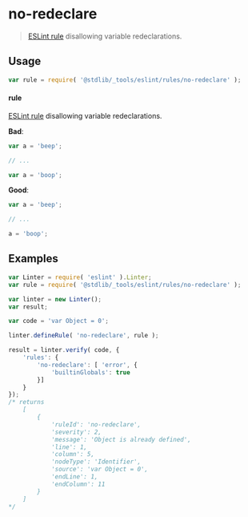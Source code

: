 # no-redeclare

> [ESLint rule][eslint-rules] disallowing variable redeclarations.

<section class="intro">

</section>

<!-- /.intro -->

<section class="usage">

## Usage

```javascript
var rule = require( '@stdlib/_tools/eslint/rules/no-redeclare' );
```

#### rule

[ESLint rule][eslint-rules] disallowing variable redeclarations.

**Bad**:

<!-- eslint-disable stdlib/no-redeclare -->

```javascript
var a = 'beep';

// ...

var a = 'boop';
```

**Good**:

``` javascript 
var a = 'beep';

// ...

a = 'boop';
```

</section>

<!-- /.usage -->

<section class="examples">

## Examples

<!-- eslint no-undef: "error" -->

```javascript
var Linter = require( 'eslint' ).Linter;
var rule = require( '@stdlib/_tools/eslint/rules/no-redeclare' );

var linter = new Linter();
var result;

var code = 'var Object = 0';

linter.defineRule( 'no-redeclare', rule );

result = linter.verify( code, {
    'rules': {
        'no-redeclare': [ 'error', {
            'builtinGlobals': true
        }]
    }
});
/* returns
    [
        {
            'ruleId': 'no-redeclare',
            'severity': 2,
            'message': 'Object is already defined',
            'line': 1,
            'column': 5,
            'nodeType': 'Identifier',
            'source': 'var Object = 0',
            'endLine': 1,
            'endColumn': 11
        }
    ]
*/
```

</section>

<!-- /.examples -->

<section class="links">

[eslint-rules]: https://eslint.org/docs/developer-guide/working-with-rules

</section>

<!-- /.links -->
